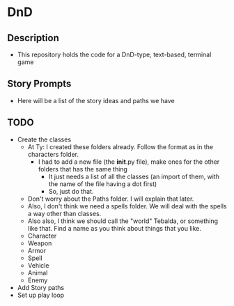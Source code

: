 # DnD

## Description

- This repository holds the code for a DnD-type, text-based, terminal game

## Story Prompts

- Here will be a list of the story ideas and paths we have

## TODO

- Create the classes
    - At Ty: I created these folders already. Follow the format as in the characters folder.
        - I had to add a new file (the __init__.py file), make ones for the other folders that has the same thing
            - It just needs a list of all the classes (an import of them, with the name of the file having a dot first)
            - So, just do that.
    - Don't worry about the Paths folder. I will explain that later.
    - Also, I don't think we need a spells folder. We will deal with the spells a way other than classes.
    - Also also, I think we should call the "world" Tebalda, or something like that. Find a name as you think about things that you like.
  - Character
  - Weapon
  - Armor
  - Spell
  - Vehicle
  - Animal
  - Enemy
- Add Story paths
- Set up play loop
